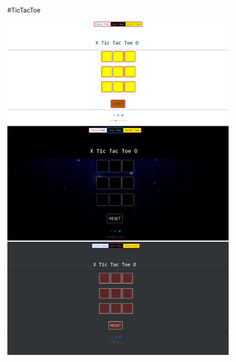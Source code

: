 #TicTacToe


!["Light Mario Themed"](/ss1.png?raw=true "Light Mario Themed")
!["Space Themed"](/ss2.png?raw=true "Space Themed")
!["Classic Theme"](/ss3.png?raw=true "Classic Theme")
